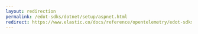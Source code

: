 ```yaml
---
layout: redirection
permalink: /edot-sdks/dotnet/setup/aspnet.html
redirect: https://www.elastic.co/docs/reference/opentelemetry/edot-sdks/dotnet/setup/aspnet
---
```

